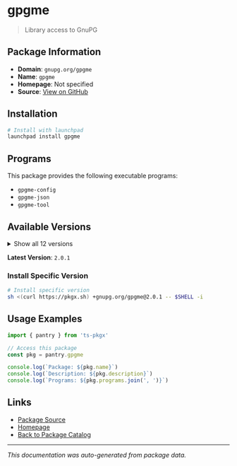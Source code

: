 # gpgme

> Library access to GnuPG

## Package Information

- **Domain**: `gnupg.org/gpgme`
- **Name**: `gpgme`
- **Homepage**: Not specified
- **Source**: [View on GitHub](https://github.com/pkgxdev/pantry/tree/main/projects/gnupg.org/gpgme/package.yml)

## Installation

```bash
# Install with launchpad
launchpad install gpgme
```

## Programs

This package provides the following executable programs:

- `gpgme-config`
- `gpgme-json`
- `gpgme-tool`

## Available Versions

<details>
<summary>Show all 12 versions</summary>

- `2.0.1`, `2.0.0`, `1.24.3`, `1.24.2`, `1.24.1`
- `1.24.0`, `1.23.2`, `1.23.1`, `1.23.0`, `1.22.0`
- `1.19.0`, `1.5.1`

</details>

**Latest Version**: `2.0.1`

### Install Specific Version

```bash
# Install specific version
sh <(curl https://pkgx.sh) +gnupg.org/gpgme@2.0.1 -- $SHELL -i
```

## Usage Examples

```typescript
import { pantry } from 'ts-pkgx'

// Access this package
const pkg = pantry.gpgme

console.log(`Package: ${pkg.name}`)
console.log(`Description: ${pkg.description}`)
console.log(`Programs: ${pkg.programs.join(', ')}`)
```

## Links

- [Package Source](https://github.com/pkgxdev/pantry/tree/main/projects/gnupg.org/gpgme/package.yml)
- [Homepage](#)
- [Back to Package Catalog](../../../package-catalog.md)

---

*This documentation was auto-generated from package data.*
